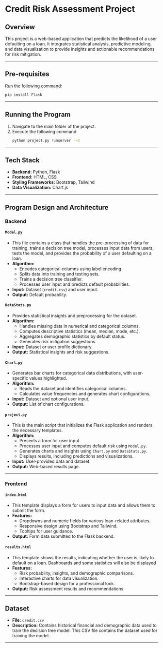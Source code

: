 # Credit Risk Assessment Project

## Overview
This project is a web-based application that predicts the likelihood of a user defaulting on a loan. It integrates statistical analysis, predictive modeling, and data visualization to provide insights and actionable recommendations for risk mitigation.

---

## Pre-requisites
Run the following command:
```bash
pip install Flask
```

---

## Running the Program
1. Navigate to the main folder of the project.
2. Execute the following command:
   ```bash
   python project.py runserver --d
   ```

---

## Tech Stack
- **Backend:** Python, Flask
- **Frontend:** HTML, CSS
- **Styling Frameworks:** Bootstrap, Tailwind
- **Data Visualization:** Chart.js

---

## Program Design and Architecture

### Backend
#### **`Model.py`**
- This file contains a class that handles the pre-processing of data for training, trains a decision tree model, processes input data from users, tests the model, and provides the probability of a user defaulting on a loan.
- **Algorithm:**
  - Encodes categorical columns using label encoding.
  - Splits data into training and testing sets.
  - Trains a decision tree classifier.
  - Processes user input and predicts default probabilities.
- **Input:** Dataset (`credit.csv`) and user input.
- **Output:** Default probability.

#### **`DataStats.py`**
- Provides statistical insights and preprocessing for the dataset.
- **Algorithm:**
  - Handles missing data in numerical and categorical columns.
  - Computes descriptive statistics (mean, median, mode, etc.).
  - Aggregates demographic statistics by default status.
  - Generates risk mitigation suggestions.
- **Input:** Dataset or user profile dictionary.
- **Output:** Statistical insights and risk suggestions.

#### **`Chart.py`**
-  Generates bar charts for categorical data distributions, with user-specific values highlighted.
- **Algorithm:**
  - Reads the dataset and identifies categorical columns.
  - Calculates value frequencies and generates chart configurations.
- **Input:** Dataset and optional user input.
- **Output:** List of chart configurations.

#### **`project.py`**
- This is the main script that initializes the Flask application and renders the necessary templates.
- **Algorithm:**
  - Presents a form for user input.
  - Processes user input and computes default risk using `Model.py`.
  - Generates charts and insights using `Chart.py` and `DataStats.py`.
  - Displays results, including predictions and visualizations.
- **Input:** User-provided data and dataset.
- **Output:** Web-based results page.

---

### Frontend
#### **`index.html`**
- This template displays a form for users to input data and allows them to submit the form.
- **Features:**
  - Dropdowns and numeric fields for various loan-related attributes.
  - Responsive design using Bootstrap and Tailwind.
  - Tooltips for user guidance.
- **Output:** Form data submitted to the Flask backend.

#### **`results.html`**
- This template shows the results, indicating whether the user is likely to default on a loan. Dashboards and some statistics will also be displayed
- **Features:**
  - Risk probability, insights, and demographic comparisons.
  - Interactive charts for data visualization.
  - Bootstrap-based design for a professional look.
- **Output:** Risk assessment results and recommendations.

---

## Dataset
- **File:** `credit.csv`
- **Description:** Contains historical financial and demographic data used to train the decision tree model. This CSV file contains the dataset used for training the model.

---
